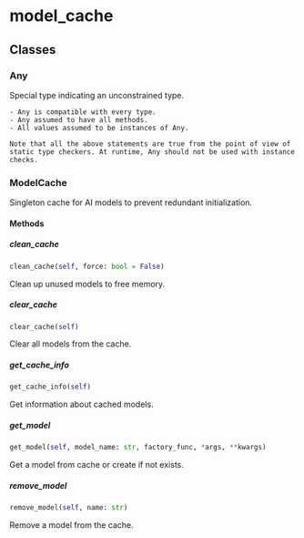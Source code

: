 # model_cache

## Classes

### Any

Special type indicating an unconstrained type.

    - Any is compatible with every type.
    - Any assumed to have all methods.
    - All values assumed to be instances of Any.

    Note that all the above statements are true from the point of view of
    static type checkers. At runtime, Any should not be used with instance
    checks.

### ModelCache

Singleton cache for AI models to prevent redundant initialization.

#### Methods

##### clean_cache

```python
clean_cache(self, force: bool = False)
```

Clean up unused models to free memory.

##### clear_cache

```python
clear_cache(self)
```

Clear all models from the cache.

##### get_cache_info

```python
get_cache_info(self)
```

Get information about cached models.

##### get_model

```python
get_model(self, model_name: str, factory_func, *args, **kwargs)
```

Get a model from cache or create if not exists.

##### remove_model

```python
remove_model(self, name: str)
```

Remove a model from the cache.

